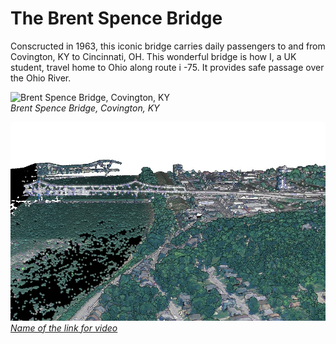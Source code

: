
# The Brent Spence Bridge
Conscructed in 1963, this iconic bridge carries daily passengers to and from Covington, KY to Cincinnati, OH. This wonderful bridge is how I, a UK student, travel home to Ohio along route i -75. It provides safe passage over the Ohio River.  

![Brent Spence Bridge, Covington, KY](map.jpg)     
*Brent Spence Bridge, Covington, KY*

![Screenshot of animation](animation.jpg)     
*[Name of the link for video](https://www.youtube.com/watch?v=nFV8ftGN0aM)*
